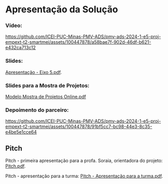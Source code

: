 # Apresentação da Solução

### Vídeo:

https://github.com/ICEI-PUC-Minas-PMV-ADS/pmv-ads-2024-1-e5-proj-empext-t2-smartmei/assets/100447878/a58bae7f-902d-46df-b621-e432ca713c12

### Slides:
[Apresentação - Eixo 5.pdf](https://github.com/user-attachments/files/15938117/Apresentacao.-.Eixo.5.pdf).

### Slides para a Mostra de Projetos:
[Modelo Mostra de Projetos Online.pdf](https://github.com/user-attachments/files/15990451/Modelo.Mostra.de.Projetos.Online.pdf)

### Depoimento do parceiro:

https://github.com/ICEI-PUC-Minas-PMV-ADS/pmv-ads-2024-1-e5-proj-empext-t2-smartmei/assets/100447878/91bf5cc7-bc98-44e3-8c35-e4be5e1cce64

## Pitch

Pitch - primeira apresentação para a profa. Soraia, orientadora do projeto:
[Pitch.pdf](https://github.com/ICEI-PUC-Minas-PMV-ADS/pmv-ads-2024-1-e5-proj-empext-t2-smartmei/files/14398561/Pitch.pdf).

Pitch - apresentação para a turma:
[Pitch - Apresentação para a turma.pdf](https://github.com/ICEI-PUC-Minas-PMV-ADS/pmv-ads-2024-1-e5-proj-empext-t2-smartmei/files/14565491/Pitch.-.Apresentacao.para.a.turma.pdf).

